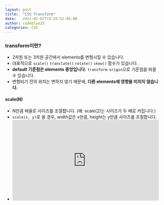 ```yaml
---
layout: post
title:  "CSS Transform"
date:   2021-02-02T15:25:52-05:00
author: codeblue25
categories: CSS
---
```


<h3>transform이란?</h3>

* 2차원 또는 3차원 공간에서 elements를 변형시킬 수 있습니다.
* 대표적으로 `scale()` `translate()` `rotate()` `skew()` 함수가 있습니다.
* **default 기준점은 elements 중앙입니다.** `transform-origin`으로 기준점을 바꿀 수 있습니다.
* 변형되기 전의 위치는 변하지 않기 때문에, **다른 elements에 영향을 미치지 않습니다.** <br />



<h4>scale(N)</h4>

* N만큼 배율로 사이즈를 조절합니다. (예: scale(2)는 사이즈가 두 배로 커집니다.)
* `scale(x, y)`로 쓸 경우, width값은 x만큼, height는 y만큼 사이즈를 조절합니다.
* <iframe height="265" style="width: 100%;" scrolling="no" title="LYbGVGy" src="https://codepen.io/codeblue25/embed/LYbGVGy?height=265&theme-id=dark&default-tab=html,result" frameborder="no" loading="lazy" allowtransparency="true" allowfullscreen="true">
  See the Pen <a href='https://codepen.io/codeblue25/pen/LYbGVGy'>LYbGVGy</a> by CHOI SUN YOUNG
  (<a href='https://codepen.io/codeblue25'>@codeblue25</a>) on <a href='https://codepen.io'>CodePen</a>.


<h4>translate(x, y)</h4>

* x, y 값만큼 x축, y축 이동합니다.
* x 또는 y에만 값을 주고 싶을 땐 `translateX()` 또는 `translateY()`로 씁니다.
* <iframe height="265" style="width: 100%;" scrolling="no" title="bGBEdeO" src="https://codepen.io/codeblue25/embed/bGBEdeO?height=265&theme-id=dark&default-tab=css,result" frameborder="no" loading="lazy" allowtransparency="true" allowfullscreen="true">
  See the Pen <a href='https://codepen.io/codeblue25/pen/bGBEdeO'>bGBEdeO</a> by CHOI SUN YOUNG
  (<a href='https://codepen.io/codeblue25'>@codeblue25</a>) on <a href='https://codepen.io'>CodePen</a>.
  

<h4>rotate(Ndeg)</h4>

* N만큼 각도로 회전합니다.
* deg 단위를 붙여서 사용합니다. (예: rotate(45deg)는 45도 회전합니다.)
* <iframe height="265" style="width: 100%;" scrolling="no" title="MWbKwbY" src="https://codepen.io/codeblue25/embed/MWbKwbY?height=265&theme-id=dark&default-tab=css,result" frameborder="no" loading="lazy" allowtransparency="true" allowfullscreen="true">
  See the Pen <a href='https://codepen.io/codeblue25/pen/MWbKwbY'>MWbKwbY</a> by CHOI SUN YOUNG
  (<a href='https://codepen.io/codeblue25'>@codeblue25</a>) on <a href='https://codepen.io'>CodePen</a>.


<h4>skew(Ndeg)</h4>

* N만큼 각도로 비틉니다.
* 수직 방향으로 비틀고 싶을 땐 `skewY()`를 사용합니다.
* N값이 음수일 땐 반대 방향으로 비틀 수 있습니다.
* <iframe height="265" style="width: 100%;" scrolling="no" title="rNWxVjx" src="https://codepen.io/codeblue25/embed/rNWxVjx?height=265&theme-id=dark&default-tab=css,result" frameborder="no" loading="lazy" allowtransparency="true" allowfullscreen="true">
  See the Pen <a href='https://codepen.io/codeblue25/pen/rNWxVjx'>rNWxVjx</a> by CHOI SUN YOUNG
  (<a href='https://codepen.io/codeblue25'>@codeblue25</a>) on <a href='https://codepen.io'>CodePen</a>.


<h4>transform-origin</h4>

* defualt로 중앙(50% 50%)에 있는 기준점을 바꿀 수 있습니다.
* 깂으로 left, right, top, bottom 키워드를 이용할 수 있습니다.
* 숫자%로 값을 줄 수도 있습니다. 이 때 0% 0%는 좌측 상단(left top)을 뜻합니다.
<!-- * <iframe height="265" style="width: 100%;" scrolling="no" title="jOVPaaY" src="https://codepen.io/codeblue25/embed/jOVPaaY?height=265&theme-id=dark&default-tab=css,result" frameborder="no" loading="lazy" allowtransparency="true" allowfullscreen="true">
  See the Pen <a href='https://codepen.io/codeblue25/pen/jOVPaaY'>jOVPaaY</a> by CHOI SUN YOUNG
  (<a href='https://codepen.io/codeblue25'>@codeblue25</a>) on <a href='https://codepen.io'>CodePen</a>. -->
* <iframe height="265" style="width: 100%;" scrolling="no" title="Transform-origin" src="https://codepen.io/codeblue25/embed/XWNNrEG?height=265&theme-id=dark&default-tab=css,result" frameborder="no" loading="lazy" allowtransparency="true" allowfullscreen="true">
  See the Pen <a href='https://codepen.io/codeblue25/pen/XWNNrEG'>Transform-origin</a> by CHOI SUN YOUNG
  (<a href='https://codepen.io/codeblue25'>@codeblue25</a>) on <a href='https://codepen.io'>CodePen</a>.
